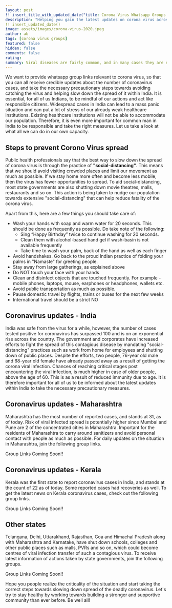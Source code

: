 ```yaml
---
layout: post
!! insert_title_with_updated_date("title: Corona Virus Whatsapp Groups - Updates for Indian state") !!
description: "Helping you gain the latest updates on corona virus across different states in India on whatsapp groups with information from credible sources. Whether you are from Maharashtra, Bengal, Karnataka or Telangana, we have list of updates from all Indian states so that you can take the necessary precautions."
!! insert_updated_date()
image: assets/images/corona-virus-2020.jpeg
author: ab 
tags: [corona virus groups]
featured: false
hidden: false
comments: false 
rating: 
summary: Viral diseases are fairly common, and in many cases they are not too threatening to human lives as in the case of common cold. However, over the years, we have observed terrifying cases of different viral infections such as zika virus, swine flu, ebola, rotavirus and so on across the world. Currently, we have another strain of virus, known as the corona virus, which has become one of the most dangerous virus because of its ability to spread fast and lead to highly critical cases, including death in some cases. 
---
```


We want to provide whatsapp group links relevant to corona virus, so that you can all receive credible updates about the number of coronavirus cases, and take the necessary precautionary steps towards avoiding catching the virus and helping slow down the spread of it within India. It is essential, for all of us Indians, to be mindful of our actions and act like responsible citizens. Widespread cases in India can lead to a mass panic situation and can put a lot of stress of our already weak healthcare institutions. Existing healthcare institutions will not be able to accommodate our population. Therefore, it is even more important for common man in India to be responsible and take the right measures. Let us take a look at what all we can do in our own capacity. 


## Steps to prevent Corono Virus spread

Public health professionals say that the best way to slow down the spread of corona virus is through the practice of <b>"social-distancing"</b>. This means that we should avoid visiting crowded places and limit our movement as much as possible. If we stay home more often and become less mobile, then the virus has fewer opportunities to spread. To aid social-distancing, most state governments are also shutting down movie theatres, malls, restaurants and so on. This action is being taken to nudge our population towards extensive "social-distancing" that can help reduce fatality of the corona virus. 

Apart from this, here are a few things you should take care of: 

<ul>
<li> Wash your hands with soap and warm water for 20 seconds. This should be done as frequently as possible. Do take note of the following:
<ul><li> Sing “Happy Birthday” twice to continue washing for 20 seconds. </li>
<li> Clean them with alcohol-based hand gel if wash-basin is not available frequently</li> 
<li> Take time to wash your palm, back of the hand as well as each finger</li>
</ul></li>
<li> Avoid handshakes. Go back to the proud Indian practice of folding your palms in "Namaste" for greeting people. </li>
<li> Stay away from large gatherings, as explained above </li>
<li> Do NOT touch your face with your hands </li>
<li> Clean and disinfect objects that are touched frequently. For example - mobile phones, laptops, mouse, earphones or headphones, wallets etc. </li>
<li> Avoid public transportation as much as possible. </li> 
<li> Pause domestic travel by flights, trains or buses for the next few weeks</li>
<li> International travel should be a strict NO </li></ul>

## Coronavirus updates - India

India was safe from the virus for a while, however, the number of cases tested positive for coronavirus has surpassed 100 and is on an exponential rise across the country. The government and corporates have increased efforts to fight the spread of this contagious disease by mandating "social-distancing" practices such as work from home for employees and shutting down of public places. Despite the efforts, two people, 76-year old male and 68-year old female have already passed away as a result of getting the corona viral infection. Chances of reaching critical stages post encountering the viral infection, is much higher in case of older people, above the age of 60. This is as a result of reduced immunity due to age. It is therefore important for all of us to be informed about the latest updates within India to take the necessary precautionary measures.  

## Coronavirus updates - Maharashtra

Maharashtra has the most number of reported cases, and stands at 31, as of today. Risk of viral infected spread is potentially higher since Mumbai and Pune are 2 of the concentrated cities in Maharashtra. Important for the residents of Maharashtra to carry around sanitizers and avoid personal contact with people as much as possible. For daily updates on the situation in Maharashtra, join the following group links. 

Group Links Coming Soon!!

## Coronavirus updates - Kerala 

Kerala was the first state to report coronavirus cases in India, and stands at the count of 22 as of today. Some reported cases had recoveries as well. To get the latest news on Kerala coronavirus cases, check out the following group links. 

Group Links Coming Soon!!

## Other states

Telangana, Delhi, Uttarakhand, Rajasthan, Goa and Himachal Pradesh along with Maharashtra and Karnatake, have shut down schools, colleges and other public places such as malls, PVRs and so on, which could become centres of viral infection transfer of such a contagious virus. To receive latest information of actions taken by state governments, join the following groups.

Group Links Coming Soon!!

Hope you people realize the criticality of the situation and start taking the correct steps towards slowing down spread of the deadly coronavirus. Let's try to stay healthy by working towards building a stronger and supportive community than ever before. 
Be well all! 

<br/>
